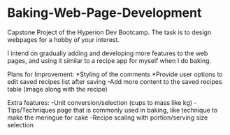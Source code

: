 # Baking-Web-Page-Development
Capstone Project of the Hyperion Dev Bootcamp. The task is to design webpages for a hobby of your interest.

I intend on gradually adding and developing more features to the web pages, and using it similar to a recipe app for myself when I do baking.

Plans for Improvement:
*Styling of the comments
*Provide user options to edit saved recipes list after saving
-Add more content to the saved recipes table (image along with the recipe)

Extra features:
-Unit conversion/selection (cups to mass like kg)
-Tips/Techniques page that is commonly used in baking, like technique to make the meringue for cake
-Recipe scaling with portion/serving size selection
